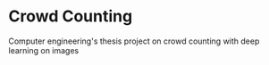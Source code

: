 # Crowd Counting
Computer engineering's thesis project on crowd counting with deep learning on images
